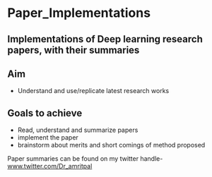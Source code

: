 # Paper_Implementations

## Implementations of Deep learning research papers, with their summaries

## Aim
- Understand and use/replicate latest research works 


## Goals to achieve
- Read, understand and summarize  papers
- implement the paper
- brainstorm about merits and short comings of method proposed


Paper summaries can be found on my twitter handle- 
www.twitter.com/Dr_amritpal 
